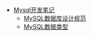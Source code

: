 * [Mysql开发笔记](mysql/Readme.md)
  * [MySQL数据库设计规范](mysql/MySQL数据库设计规范.md)
  * [MySQL数据类型](mysql/MySQL数据类型.md)